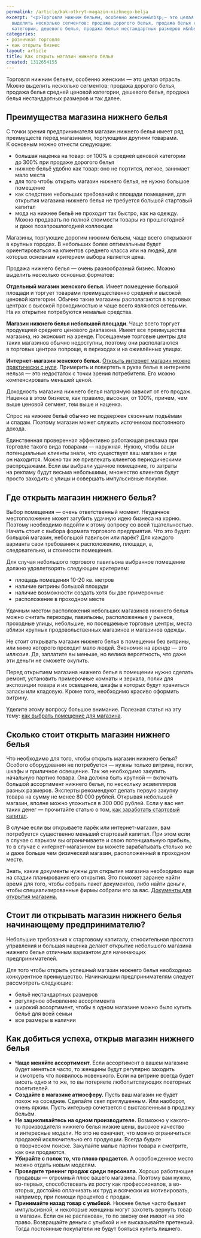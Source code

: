 ```yaml
---
permalink: /article/kak-otkryt-magazin-nizhnego-belja
excerpt: "<p>Торговля нижним бельем, особенно женским&nbsp;— это целая отрасль. Можно
  выделить несколько сегментов: продажа дорогого белья, продажа белья средней ценовой
  категории, дешевого белья, продажа белья нестандартных размеров и&nbsp;так далее.</p>\r\n"
categories:
- розничная торговля
- как открыть бизнес
layout: article
title: Как открыть магазин нижнего белья
created: 1312654155
---
```

<!--break-->
<p>Торговля нижним бельем, особенно женским&nbsp;— это целая отрасль. Можно выделить несколько сегментов: продажа дорогого белья, продажа белья средней ценовой категории, дешевого белья, продажа белья нестандартных размеров и&nbsp;так далее.</p>
<h2>Преимущества магазина нижнего белья</h2>
<p>С&nbsp;точки зрения предпринимателя магазин нижнего белья имеет ряд преимуществ перед магазинами, торгующими другими товарами. К&nbsp;основным можно отнести следующие:</p>
<ul> 
	<li>большая наценка на&nbsp;товар: от&nbsp;100% в&nbsp;средней ценовой категории до&nbsp;300% при продаже дорогого белья</li>
	<li>нижнее бельё удобно как товар: оно не&nbsp;портится, легкое, занимает мало места</li>
	<li>для того чтобы открыть магазин нижнего белья, не&nbsp;нужно большое помещение</li>
	<li>как следствие небольших требований к&nbsp;площади помещения, для открытия магазина нижнего белья не&nbsp;требуется большой стартовый капитал</li>
	<li>мода на&nbsp;нижнее бельё не&nbsp;проходит так быстро, как на&nbsp;одежду. Можно продавать по&nbsp;полной стоимости товары из&nbsp;прошлогодней и&nbsp;даже позапрошлогодней коллекции</li>
 </ul>
<p>Магазины, торгующие дорогим нижним бельем, чаще всего открывают в&nbsp;крупных городах. В&nbsp;небольших более оптимальным будет ориентироваться на&nbsp;клиентов среднего класса или на&nbsp;людей, для которых основным критерием выбора является цена.</p>
<p>Продажа нижнего белья&nbsp;— очень разнообразный бизнес. Можно выделить несколько основных форматов:</p>
<p><strong>Отдельный магазин женского белья.</strong> Имеет помещение большой площади и&nbsp;торгует товарами преимущественно средней и&nbsp;высокой ценовой категории. Обычно такие магазины располагаются в&nbsp;торговых центрах с&nbsp;высокой проходимостью и&nbsp;чаще всего являются сетевыми. На&nbsp;их&nbsp;открытие потребуются немалые средства.</p>
<p><strong>Магазин нижнего белья небольшой площади</strong>. Чаще всего торгует продукцией среднего ценового диапазона. Имеет все преимущества магазина, но&nbsp;экономит на&nbsp;аренде. Посещаемые торговые центры для таких магазинов обычно недоступны, поэтому они располагаются в&nbsp;торговых центрах попроще, в&nbsp;переходах и&nbsp;на&nbsp;оживлённых улицах.</p>
<p><strong>Интернет-магазин женского белья.</strong> <a href="http://www.business101.ru/article/kak-otkryt-internet-magazin-s-nulja">Открыть интернет магазин можно практически с&nbsp;нуля</a>. Примерить и&nbsp;повертеть в&nbsp;руках белье в&nbsp;интернете нельзя&nbsp;— это недостаток с&nbsp;точки зрения потребителя. Его можно компенсировать меньшей ценой.</p>
<p>Доходность магазина нижнего белья напрямую зависит от&nbsp;его продаж. Наценка в&nbsp;этом бизнесе, как правило, высокая, от&nbsp;100%, причем, чем выше ценовой сегмент, тем выше и&nbsp;наценка.</p>
<p>Спрос на&nbsp;нижнее бельё обычно не&nbsp;подвержен сезонным подъёмам и&nbsp;спадам. Поэтому магазин может служить источником постоянного дохода.</p>
<p>Единственная проверенная эффективно работающая реклама при торговле такого вида товарами&nbsp;— наружная. Нужно, чтобы ваши потенциальные клиенты знали, что существует ваш магазин и&nbsp;где он&nbsp;находится. Можно так&nbsp;же привлекать клиентов периодическими распродажами. Если вы&nbsp;выбрали удачное помещение, то&nbsp;затраты на&nbsp;рекламу будут весьма небольшими, множество клиентов будут просто заходить с&nbsp;улицы и&nbsp;совершать импульсивные покупки.</p>
<h2>Где открыть магазин нижнего белья?</h2>
<p>Выбор помещения&nbsp;— очень ответственный момент. Неудачное местоположение может загубить удачную идею бизнеса на&nbsp;корню. Поэтому необходимо подойти к&nbsp;этому вопросу со&nbsp;всей тщательностью. Начать стоит с&nbsp;выбора формата торгового предприятия. Что это будет: большой магазин, небольшой павильон или ларёк? Для каждого варианта свои требования к&nbsp;расположению, площади, а, следовательно, и&nbsp;стоимости помещения.</p>
<p>Для случая небольшого торгового павильона выбранное помещение должно удовлетворять следующим критериям:</p>
<ul> 
	<li>площадь помещения <nobr>10-20 кв.</nobr> метров</li>
	<li>наличие витрины большой площади</li>
	<li>наличие возможности создать хотя&nbsp;бы две примерочные</li>
	<li>расположение в&nbsp;проходном месте</li>
 </ul>
<p>Удачным местом расположения небольших магазинов нижнего белья можно считать переходы, павильоны, расположенные у&nbsp;рынков, проходные улицы, небольшие, но&nbsp;посещаемые торговые центры, места вблизи крупных продовольственных магазинов и&nbsp;магазинов одежды.</p>
<p>Не&nbsp;стоит открывать магазин нижнего белья в&nbsp;помещении без витрины, или мимо которого проходит мало людей. Экономия на&nbsp;аренде&nbsp;— это иллюзия. Да, заплатите вы&nbsp;меньше, но&nbsp;велика вероятность, что даже эти деньги не&nbsp;сможете окупить.</p>
<p>Перед открытием магазина нижнего белья в&nbsp;помещении нужно сделать ремонт, установить примерочные комнаты и&nbsp;зеркала, полки для экспозиции товара и&nbsp;их&nbsp;освещение, шкафы в&nbsp;которых будут храниться запасы или кладовую. Кроме того, необходимо красиво оформить витрину.</p>
<p>Уделите этому вопросу большое внимание. Полезная статья на&nbsp;эту тему: <a href="http://www.business101.ru/article/%D0%BA%D0%B0%D0%BA-%D0%B2%D1%8B%D0%B1%D1%80%D0%B0%D1%82%D1%8C-%D0%BF%D0%BE%D0%BC%D0%B5%D1%89%D0%B5%D0%BD%D0%B8%D0%B5-%D0%B4%D0%BB%D1%8F-%D0%BC%D0%B0%D0%B3%D0%B0%D0%B7%D0%B8%D0%BD%D0%B0">как выбрать помещение для магазина</a>.</p>
<h2>Сколько стоит открыть магазин нижнего белья</h2>
<p>Что необходимо для того, чтобы открыть магазин нижнего белья? Особого оборудования не&nbsp;потребуется&nbsp;— нужны только витрина, полки, шкафы и&nbsp;приличное освещение. Так&nbsp;же необходимо закупить начальную партию товара. Она должна быть крупной&nbsp;— включать большой ассортимент нижнего белья, по&nbsp;нескольку экземпляров разных размеров. Эксперты рекомендуют делать первую закупку товара на&nbsp;сумму не&nbsp;менее 80&nbsp;000&nbsp;рублей. Открывая небольшой магазин, вполне можно уложиться в&nbsp;300&nbsp;000&nbsp;рублей. Если у&nbsp;вас нет таких денег&nbsp;— прочитайте статью о&nbsp;том, <a href="http://www.business101.ru/article/kak-zarabotat-startovyj-kapital-17-sovetov">как заработать стартовый капитал</a>.</p>
<p>В&nbsp;случае если вы&nbsp;открываете ларёк или интернет-магазин, вам потребуется существенно меньший стартовый капитал. При этом если в&nbsp;случае с&nbsp;ларьком вы&nbsp;ограничиваете и&nbsp;свою потенциальную прибыль, то&nbsp;в&nbsp;случае с&nbsp;интернет-магазином вы&nbsp;можете зарабатывать столько&nbsp;же и&nbsp;даже больше чем физический магазин, расположенный в&nbsp;проходном месте.</p>
<p>Знать, какие документы нужны для открытия магазина необходимо еще на&nbsp;стадии планирования его открытия. Это поможет заранее найти время для того, чтобы собрать пакет документов, либо найти деньги, чтобы специализированные фирмы собрали его за&nbsp;вас. <a href="http://www.business101.ru/article/%D0%B4%D0%BE%D0%BA%D1%83%D0%BC%D0%B5%D0%BD%D1%82%D1%8B-%D0%B4%D0%BB%D1%8F-%D0%BE%D1%82%D0%BA%D1%80%D1%8B%D1%82%D0%B8%D1%8F-%D0%BC%D0%B0%D0%B3%D0%B0%D0%B7%D0%B8%D0%BD%D0%B0">Документы для открытия магазина.</a></p>
<h2>Стоит&nbsp;ли открывать магазин нижнего белья начинающему предпринимателю?</h2>
<p>Небольшие требования к&nbsp;стартовому капиталу, относительная простота управления и&nbsp;большая наценка делают открытие небольшого магазина нижнего белья отличным вариантом для начинающих предпринимателей.</p>
<p>Для того чтобы открыть успешный магазин нижнего белья необходимо конкурентное преимущество. Начинающим предпринимателям следует рассмотреть следующие:<wbr/></p>
<ul> 
	<li>бельё нестандартных размеров</li>
	<li>регулярное обновление ассортимента</li>
	<li>широкий ассортимент, чтобы в&nbsp;одном магазине можно было купить бельё для всей семьи</li>
	<li><wbr/><wbr/>все размеры в&nbsp;наличии</li>
 </ul>
<h2>Как добиться успеха, открыв магазин нижнего белья</h2>
<ul> 
	<li><strong>Чаще меняйте ассортимент.</strong> Если ассортимент в&nbsp;вашем магазине будет меняться часто, то&nbsp;женщины будут регулярно заходить и&nbsp;смотреть что появилось новенького. Если на&nbsp;витрине всегда будет висеть одно и&nbsp;то&nbsp;же, то&nbsp;вы&nbsp;потеряете любопытствующих повторных посетителей.</li>
	<li><strong>Создайте в&nbsp;магазине атмосферу.</strong> Пусть ваш магазин не&nbsp;будет похож на&nbsp;соседние. Сделайте свет приглушенным. Или наоборот, очень ярким. Пусть интерьер сочетается с&nbsp;выставленным в&nbsp;продажу бельём.</li>
	<li><strong>Не&nbsp;зацикливайтесь на&nbsp;одном производителе.</strong> Возможно у&nbsp;какого-то производителя нижнего белья низкие цены, высокое качество и&nbsp;интересные модели. Но&nbsp;это не&nbsp;означает, что можно ограничиться продажей исключительно его продукции. Всегда будьте в&nbsp;творческом поиске. Закупайте малые партии товара и&nbsp;смотрите, как они продаются.</li>
	<li><strong>Убирайте с&nbsp;полок&nbsp;то, что плохо продается.</strong> А&nbsp;освобожденное место можно отдать новым моделям.</li>
	<li><strong>Проведите тренинг продаж среди персонала.</strong> Хорошо работающие продавцы&nbsp;— огромный плюс вашего магазина. Поэтому вам нужно, во-первых, способствовать их&nbsp;росту как профессионалов, а&nbsp;во-вторых, достойно оплачивать их&nbsp;труд и&nbsp;всячески их&nbsp;мотивировать, например, при помощи процентов с&nbsp;продаж.</li>
	<li><strong>Принимайте назад товар с&nbsp;улыбкой.</strong> Нижнее белье часто бывает импульсивной, и&nbsp;некоторые женщины могут захотеть вернуть товар в&nbsp;магазин. Если он&nbsp;не&nbsp;распакован, то&nbsp;по&nbsp;закону они имеют на&nbsp;это право. Возвращайте деньги с&nbsp;улыбкой и&nbsp;не&nbsp;высказывайте претензий. Тогда постоянные покупатели не&nbsp;будут бояться купить лишнего.</li>
 </ul>
